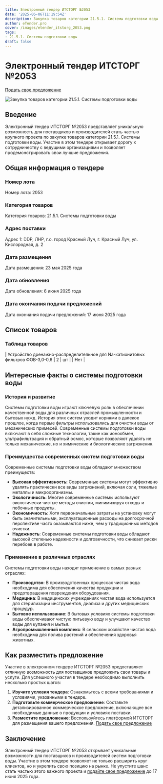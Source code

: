 ```yaml
---
title: Электронный тендер ИТСТОРГ №2053
date: '2025-06-06T11:19:54Z'
description: Закупка товаров категории 21.5.1. Системы подготовки воды - Тендер №2053
author: eTender.pro
cover: /images/etender_itstorg_2053.png
tags:
- 21.5.1. Системы подготовки воды
draft: false
---
```

# Электронный тендер ИТСТОРГ №2053

[Подать свое предложение](https://itstorg.ru/tender-2053?utm_source=etender)

![Закупка товаров категории 21.5.1. Системы подготовки воды](/images/etender_itstorg_2053.png)

## Введение

Электронный тендер ИТСТОРГ №2053 представляет уникальную возможность для поставщиков и производителей стать частью крупного проекта по закупке товаров категории 21.5.1. Системы подготовки воды. Участие в этом тендере открывает дорогу к сотрудничеству с ведущими организациями и позволяет продемонстрировать свои лучшие предложения.

## Общая информация о тендере

### Номер лота

Номер лота: 2053

### Категория товаров

Категория товаров: 21.5.1. Системы подготовки воды

### Адрес поставки

Адрес 1: DDP, ЛНР, г.о. город Красный Луч, г. Красный Луч, ул. Кислородная, д. 2

### Дата размещения

Дата размещения: 23 мая 2025 года

### Дата обновления

Дата обновления: 6 июня 2025 года

### Дата окончания подачи предложений

Дата окончания подачи предложений: 17 июня 2025 года

## Список товаров

### Таблица товаров

| Устройство дренажно-распределительное для Na-катионитовых фильтров  ФОВ-3,0-0,6 | 2 | шт |  | Нет |

## Интересные факты о системы подготовки воды

### История и развитие

Системы подготовки воды играют ключевую роль в обеспечении качественной воды для различных отраслей промышленности и бытовых нужд. История этих систем уходит корнями в далекое прошлое, когда первые фильтры использовались для очистки воды от механических примесей. Современные системы подготовки воды включают в себя сложные технологии, такие как ионообмен, ультрафильтрация и обратный осмос, которые позволяют удалять не только механические, но и химические и биологические загрязнения.

### Преимущества современных систем подготовки воды

Современные системы подготовки воды обладают множеством преимуществ:

- **Высокая эффективность**: Современные системы могут эффективно удалять практически все виды загрязнений, включая соли, тяжелые металлы и микроорганизмы.
- **Экологичность**: Многие современные системы используют экологически чистые методы очистки, минимизируя отходы и побочные продукты.
- **Экономичность**: Хотя первоначальные затраты на установку могут быть значительными, эксплуатационные расходы на долгосрочной перспективе часто оказываются ниже, чем у традиционных методов очистки.
- **Надежность**: Современные системы подготовки воды обладают высокой степенью надежности и долговечности, что снижает риски перебоев в работе.

### Применение в различных отраслях

Системы подготовки воды находят применение в самых разных отраслях:

- **Производство**: В производственных процессах чистая вода необходима для обеспечения качества продукции и предотвращения повреждения оборудования.
- **Медицина**: В медицинских учреждениях чистая вода используется для стерилизации инструментов, диализа и других медицинских процедур.
- **Бытовое использование**: В бытовых условиях системы подготовки воды обеспечивают чистую питьевую воду и улучшают качество воды для купания и мытья.
- **Агропромышленный комплекс**: В сельском хозяйстве чистая вода необходима для полива растений и обеспечения здоровья животных.

## Как разместить предложение

Участие в электронном тендере ИТСТОРГ №2053 предоставляет отличную возможность для поставщиков предложить свои товары и услуги. Для успешного участия в тендере необходимо выполнить несколько простых шагов:

1. **Изучите условия тендера**: Ознакомьтесь с всеми требованиями и условиями, указанными в тендере.
2. **Подготовьте коммерческое предложение**: Составьте детализированное коммерческое предложение, включающее все необходимые данные о продукции и условиях поставки.
3. **Разместите предложение**: Воспользуйтесь платформой ИТСТОРГ для размещения вашего предложения. [Подать свое предложение](https://itstorg.ru/tender-2053?utm_source=etender)

## Заключение

Электронный тендер ИТСТОРГ №2053 открывает уникальные возможности для поставщиков и производителей систем подготовки воды. Участие в этом тендере позволяет не только расширить круг клиентов, но и укрепить свою позицию на рынке. Не упустите шанс стать частью этого важного проекта и [подайте свое предложение](https://itstorg.ru/tender-2053?utm_source=etender) до 17 июня 2025 года.